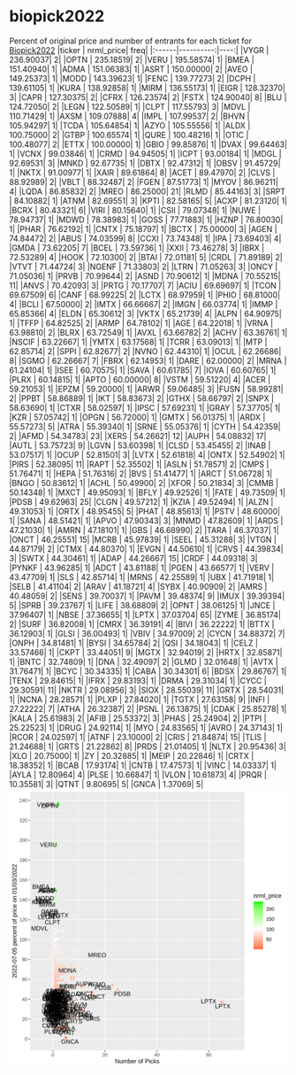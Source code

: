 # biopick2022
Percent of original price and number of entrants for each ticket for [Biopick2022](https://twitter.com/hashtag/Biopick2022)
|ticker | nrml_price| freq|
|:------|----------:|----:|
|VYGR   |  236.90037|    2|
|OPTN   |  235.18519|    2|
|VERU   |  195.58574|    1|
|BMEA   |  151.40940|    1|
|ADMA   |  151.06383|    1|
|ASRT   |  150.00000|    2|
|AVEO   |  149.25373|    1|
|MODD   |  143.39623|    1|
|FENC   |  139.77273|    2|
|DCPH   |  139.61105|    1|
|KURA   |  138.92858|    1|
|MIRM   |  136.55173|    1|
|EIGR   |  128.32370|    3|
|CAPR   |  127.30375|    2|
|CFRX   |  126.23574|    2|
|FSTX   |  124.90040|    8|
|BLU    |  124.72050|    2|
|LEGN   |  122.50589|    1|
|CLPT   |  117.55793|    3|
|MDVL   |  110.71429|    1|
|AXSM   |  109.07888|    4|
|IMPL   |  107.99537|    2|
|BHVN   |  105.94297|    1|
|TCDA   |  105.64854|    1|
|AZYO   |  105.55556|    1|
|ALDX   |  100.75000|    2|
|GTBP   |  100.65574|    1|
|QURE   |  100.48216|    1|
|OTIC   |  100.48077|    2|
|ETTX   |  100.00000|    1|
|GBIO   |   99.85876|    1|
|DVAX   |   99.64463|    1|
|VCNX   |   99.03846|    1|
|CRMD   |   94.94505|    1|
|ICPT   |   93.00184|    1|
|MDGL   |   92.69531|    3|
|MNKD   |   92.67735|    1|
|DBTX   |   92.47312|    1|
|OBSV   |   91.45729|    1|
|NKTX   |   91.00977|    1|
|XAIR   |   89.61864|    8|
|ACET   |   89.47970|    2|
|CLVS   |   88.92989|    2|
|VBLT   |   88.32487|    2|
|FGEN   |   87.51773|    1|
|MYOV   |   86.96211|    4|
|LQDA   |   86.85832|    2|
|MREO   |   86.25000|   21|
|RLMD   |   85.44163|    3|
|SRPT   |   84.10882|    1|
|ATNM   |   82.69551|    3|
|KPTI   |   82.58165|    5|
|ACXP   |   81.23120|    1|
|BCRX   |   80.43321|    6|
|VIRI   |   80.15640|    1|
|CSII   |   79.07348|    1|
|NUWE   |   78.94737|    1|
|MDWD   |   78.38983|    1|
|GOSS   |   77.71883|    1|
|HZNP   |   76.80030|    1|
|PHAR   |   76.62192|    1|
|CNTX   |   75.18797|    1|
|BCTX   |   75.00000|    3|
|AGEN   |   74.84472|    2|
|ABUS   |   74.03599|    8|
|CCXI   |   73.74348|    1|
|IPA    |   73.69403|    4|
|GMDA   |   73.62205|    7|
|BCEL   |   73.59736|    1|
|XXII   |   73.46278|    3|
|IBRX   |   72.53289|    4|
|HOOK   |   72.10300|    2|
|BTAI   |   72.01181|    5|
|CRDL   |   71.89189|    2|
|VTVT   |   71.44724|    3|
|NGENF  |   71.33803|    2|
|LTRN   |   71.05263|    3|
|ONCY   |   71.05036|    1|
|PRVB   |   70.99644|    2|
|ASND   |   70.90612|    1|
|MDNA   |   70.55215|   11|
|ANVS   |   70.42093|    3|
|PRTG   |   70.17707|    7|
|ACIU   |   69.69697|    1|
|TCON   |   69.67509|    6|
|CANF   |   68.99225|    2|
|LCTX   |   68.97959|    1|
|PHIO   |   68.81000|    4|
|BCLI   |   67.50000|    2|
|IMTX   |   66.66667|    2|
|IMGN   |   66.03774|    1|
|IMMP   |   65.85366|    4|
|ELDN   |   65.30612|    3|
|VKTX   |   65.21739|    4|
|ALPN   |   64.90975|    1|
|TFFP   |   64.82525|    2|
|ARMP   |   64.78102|    1|
|AGE    |   64.22018|    1|
|VRNA   |   63.98810|    2|
|BLRX   |   63.72549|    1|
|AVXL   |   63.66782|    2|
|ACHV   |   63.36761|    1|
|NSCIF  |   63.22667|    1|
|YMTX   |   63.17568|    1|
|TCRR   |   63.09013|    1|
|MTP    |   62.85714|    2|
|SPPI   |   62.82677|    2|
|NVNO   |   62.44310|    1|
|OCUL   |   62.26686|    8|
|SGMO   |   62.26667|    7|
|FBRX   |   62.14953|    1|
|DARE   |   62.00000|    2|
|MRNA   |   61.24104|    1|
|ISEE   |   60.70575|    1|
|SAVA   |   60.61785|    7|
|IOVA   |   60.60765|    1|
|PLRX   |   60.14815|    1|
|APTO   |   60.00000|    8|
|VSTM   |   59.51220|    4|
|ACER   |   59.21053|    1|
|EPZM   |   59.20000|    1|
|ARWR   |   59.06485|    3|
|FUSN   |   58.99281|    2|
|PPBT   |   58.86889|    1|
|IKT    |   58.83673|    2|
|GTHX   |   58.66797|    2|
|SNPX   |   58.63690|    1|
|CTXR   |   58.02597|    1|
|IPSC   |   57.69231|    1|
|GRAY   |   57.37705|    1|
|KZR    |   57.05742|    1|
|OPGN   |   56.72000|    1|
|GMTX   |   56.01375|    1|
|ARDX   |   55.57273|    5|
|ATRA   |   55.39340|    1|
|SRNE   |   55.05376|    1|
|CYTH   |   54.42359|    2|
|AFMD   |   54.34783|   23|
|XERS   |   54.26621|   12|
|AUPH   |   54.08832|   17|
|AUTL   |   53.75723|    9|
|LGVN   |   53.60398|    1|
|CLSD   |   53.45455|    2|
|INAB   |   53.07517|    1|
|OCUP   |   52.81501|    3|
|LVTX   |   52.61818|    4|
|ONTX   |   52.54902|    1|
|PIRS   |   52.38095|   11|
|RAPT   |   52.35502|    1|
|ASLN   |   51.78571|    2|
|CMPS   |   51.76471|    1|
|HEPA   |   51.76316|    2|
|BVS    |   51.41477|    1|
|ARCT   |   51.06728|    1|
|BNGO   |   50.83612|    1|
|ACHL   |   50.49900|    2|
|XFOR   |   50.21834|    3|
|CMMB   |   50.14348|    1|
|MXCT   |   49.95093|    1|
|BFLY   |   49.92526|    1|
|FATE   |   49.73509|    1|
|PDSB   |   49.62963|   25|
|CLGN   |   49.57212|    1|
|KZIA   |   49.52494|    1|
|ALZN   |   49.31053|    1|
|ORTX   |   48.95455|    5|
|PHAT   |   48.85613|    1|
|PSTV   |   48.60000|    1|
|SANA   |   48.51421|    1|
|APVO   |   47.90343|    3|
|MNMD   |   47.82609|    1|
|ARDS   |   47.21030|    1|
|AMRN   |   47.18101|    1|
|GBS    |   46.68990|    2|
|TARA   |   46.37037|    1|
|ONCT   |   46.25551|   15|
|MCRB   |   45.97839|    1|
|SEEL   |   45.31288|    3|
|VTGN   |   44.87179|    2|
|CTMX   |   44.80370|    1|
|EVGN   |   44.50610|    1|
|CRVS   |   44.39834|    3|
|SWTX   |   44.30461|    1|
|ADAP   |   44.26667|   15|
|CRDF   |   44.09318|    3|
|PYNKF  |   43.96285|    1|
|ADCT   |   43.81188|    1|
|PGEN   |   43.66577|    1|
|VERV   |   43.47709|    1|
|SLS    |   42.85714|    1|
|MRNS   |   42.25589|    1|
|UBX    |   41.71918|    1|
|SELB   |   41.41104|    2|
|ARAV   |   41.18721|    4|
|SYBX   |   40.90909|    2|
|AMRS   |   40.48059|    2|
|SENS   |   39.70037|    1|
|PAVM   |   39.48374|    9|
|IMUX   |   39.39394|    5|
|SPRB   |   39.23767|    1|
|LIFE   |   38.68809|    2|
|OPNT   |   38.06125|    1|
|JNCE   |   37.96407|    1|
|NBSE   |   37.36655|    1|
|LPTX   |   37.03704|   65|
|ZYME   |   36.85174|    2|
|SURF   |   36.82008|    1|
|CMRX   |   36.39191|    4|
|BIVI   |   36.22222|    1|
|BTTX   |   36.12903|    1|
|GLSI   |   36.00493|    1|
|VBIV   |   34.97009|    2|
|CYCN   |   34.88372|    7|
|ONPH   |   34.81481|    1|
|BYSI   |   34.65784|    2|
|QSI    |   34.18043|    1|
|CELZ   |   33.57466|    1|
|CKPT   |   33.44051|    9|
|MGTX   |   32.94019|    2|
|HRTX   |   32.85871|    1|
|BNTC   |   32.74809|    1|
|DNA    |   32.49097|    2|
|GLMD   |   32.01648|    1|
|AVTX   |   31.76471|    1|
|BCYC   |   30.34335|    1|
|CABA   |   30.34301|    6|
|BDSX   |   29.86767|    1|
|TENX   |   29.84615|    1|
|IFRX   |   29.83193|    1|
|DRMA   |   29.31034|    1|
|CYCC   |   29.30591|   11|
|NKTR   |   29.08956|    3|
|SIOX   |   28.55039|   11|
|GRTX   |   28.54031|    1|
|NCNA   |   28.28571|    1|
|PLXP   |   27.84020|    1|
|TGTX   |   27.63158|    9|
|INFI   |   27.22222|    7|
|ATHA   |   26.32387|    2|
|PSNL   |   26.13875|    1|
|CDAK   |   25.85278|    1|
|KALA   |   25.61983|    2|
|AFIB   |   25.53372|    3|
|PHAS   |   25.24904|    2|
|PTPI   |   25.22523|    1|
|DRUG   |   24.92114|    1|
|MYO    |   24.83565|    1|
|AVRO   |   24.37143|    1|
|RCOR   |   24.02597|    1|
|ATNF   |   23.10000|    2|
|CRIS   |   21.84874|   15|
|TLIS   |   21.24688|    1|
|GRTS   |   21.22862|    8|
|PRDS   |   21.01405|    1|
|NLTX   |   20.95436|    3|
|XLO    |   20.75000|    1|
|ZY     |   20.32885|    1|
|MEIP   |   20.22846|    1|
|CRTX   |   18.38352|    1|
|BCAB   |   17.93174|    1|
|CNTB   |   17.47573|    1|
|VINC   |   14.03337|    1|
|AYLA   |   12.80964|    4|
|PLSE   |   10.66847|    1|
|VLON   |   10.61873|    4|
|PRQR   |   10.35581|    3|
|QTNT   |    9.80695|    5|
|GNCA   |    1.37069|    5|
![retvspicks](biopicks.png?raw=true)
